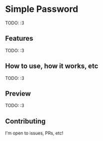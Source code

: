# Simple Password

TODO: :3

## Features

TODO: :3

## How to use, how it works, etc

TODO: :3

## Preview

TODO: :3

## Contributing

I'm open to issues, PRs, etc!
